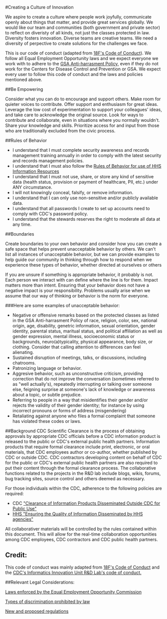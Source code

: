 #Creating a Culture of Innovation 

We aspire to create a culture where people work joyfully, communicate openly about things that matter, and 
provide great services globally. We would like our team and communities (both government and private sector)
to reflect on diveristy of all kinds, not just the classes protected in law. Diversity fosters innovation. 
Diverse teams are creative teams. We need a diversity of perpective to create solutions for the challenges
we face. 
    
This is our code of conduct (adapted from [18F's Code of Conduct](https://github.com/18F/code-of-conduct)). 
We follow all Equal Employment Opportunity laws and we expect everyone we work with to adhere to the [GSA Anti-harrasment Policy](http://www.gsa.gov/portal/directive/d0/content/512516), even if they do not work for the Centers for Disease Control 
and Prevention or GSA. We expect every user to follow this code of conduct and the laws and policies mentioned above.
    
##Be Empowering 
  
Consider what you can do to encourage and support others. Make room for quieter voices to contribute. Offer support 
and enthusiasm for great ideas. Leverage the low cost of experimentation to support your colleagues' ideas, and take 
care to acknowledge the original source. Look for ways to contribute and collaborate, even in situations where you 
normally wouldn't. Share your knowledge and skills. Prioritize access for and input from those who are traditionally 
excluded from the civic process. 


##Rules of Behavior

 * I understand that I must complete security awareness and records management training annually in order to comply with the 
   latest security and records management policies. 
 * I understand that I must also follow the [Rules of Behavior for use of HHS Information Resources](http://www.hhs.gov/ocio/policy/hhs-rob.html) 
 * I understand that I must not use, share, or store any kind of sensitive data (health status, provision or payment 
   of healthcare, PII, etc.) under ANY circumstance. 
 * I will not knowingly conceal, falsify, or remove information. 
 * I understand that I can only use non-sensitive and/or publicly available data. 
 * I understand that all passwords I create to set up accounts need to comply with CDC's password policy. 
 * I understand that the stewards reserves the right to moderate all data at any time. 

##Boundaries 

Create boundaries to your own behavior and consider how you can create a safe space that helps prevent unacceptable
behavior by others. We can't list all instances of unacceptable behavior, but we can provide examples to help guide 
our community in thinking through how to respond when we experience these types of behavior, whether directed at 
ourselves or others 

If you are unsure if something is appropriate behavior, it probably is not. Each person we interact with can define
where the line is for them. Impact matters more than intent. Ensuring that your behavior does not have a negative impact
is your responsibility. Problems usually arise when we assume that our way of thinking or behavior is the norm for everyone. 
    

###Here are some examples of unacceptable behavior: 
 * Negative or offensive remarks based on the protected classes as listed in the GSA Anti-harrasment Policy of
   race, religion, color, sex, national origin, age, disability, genetric information, sexual orientation, gender
   identity, parental status, maritual status, and political affiliation as well as gender expression, mental 
   illness, socioeconomic status or backgrounds, neuro(a)typicality, physical appearance, body size, or clothing. 
   Consider that calling attention to differences can feel alienating. 
 * Sustained disruption of meetings, talks, or discussions, including chatrooms. 
 * Patronizing language or behavior.
 * Aggresive behavior, such as unconstructive criticism, providing correction that do not improve the conversation 
   (sometimes referred to as "well actually's), repeatedly interrupting or talking over someone else, feigning 
    surprise at someone's lack of knowledge or awareness about a topic, or subtle prejudice. 
 * Referring to people in a way that misidentifies their gender and/or rejects the validity of their gender 
   identity; for instance by using incorrect pronouns or forms of address (misgendering) 
 * Retaliating against anyone who files a formal complaint that someone has violated these codes or laws. 
 
##Background 
CDC Scientific Clearance is the process of obtaining approvals by appropriate CDC officials before a CDC information product
is released to the public or CDC's external public health partners. Information products that require formal clearance include 
print, electronic, or oral materials, that CDC employees author or co-author, whether published by CDC or outside CDC. 
CDC contractors developing content on behalf of CDC for the public or CDC's external public health partners are also required
to put their content through the formal clearance process. The collaborative functions related to the projects in the R&D lab include blogs, wikis, forums, bug tracking sites, source control and others deemed as necessary. 

For those individuals within the CDC, adherence to the following policies are required: 
* CDC ["Clearance of Information Products Disseminated Outside CDC for Public Use"](http://www.cdc.gov/maso/Policy/PublicUse.pdf) 
* [HHS "Ensuring the Quality of Information Disseminated by HHS agencies"](http://aspe.hhs.gov/infoquality) 

All collaborativer materials will be controlled by the rules contained within this document. This will allow for the real-time collaboration opportunities among CDC employees, CDC contractors and CDC public health partners. 


## Credit: 
This code of conduct was mainly adapted from [18F's Code of Conduct](https://github.com/18F/code-of-conduct) and the [CDC's Informatics Innovation Unit R&D Lab's code of conduct.](http://www.phiresearchlab.org/?page_id=1715)

##Relevant Legal Considerations: 

[Laws enforced by the Equal Employment Opportunity Commission](http://www.eeoc.gov/laws/statutes/index.cfm) 

[Types of discrimination prohibited by law](http://www.eeoc.gov/laws/types) 

[New and proposed regulations](http://www.eeoc.gov/laws/regulations/index.cfm) 


  
          
          
